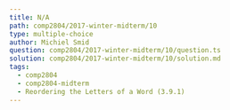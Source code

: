 ```yaml
---
title: N/A
path: comp2804/2017-winter-midterm/10
type: multiple-choice
author: Michiel Smid
question: comp2804/2017-winter-midterm/10/question.ts
solution: comp2804/2017-winter-midterm/10/solution.md
tags:
  - comp2804
  - comp2804-midterm
  - Reordering the Letters of a Word (3.9.1)
---
```

